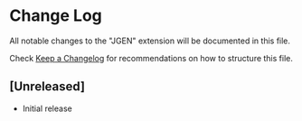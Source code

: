 # Change Log

All notable changes to the "JGEN" extension will be documented in this file.

Check [Keep a Changelog](http://keepachangelog.com/) for recommendations on how to structure this file.

## [Unreleased]

- Initial release